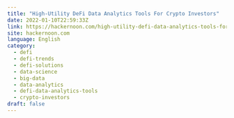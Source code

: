 ```yaml
---
title: "High-Utility DeFi Data Analytics Tools For Crypto Investors"
date: 2022-01-10T22:59:33Z
link: https://hackernoon.com/high-utility-defi-data-analytics-tools-for-crypto-investors?source=rss&utm_medium=RSS&utm_source=news.12bit.vn
site: hackernoon.com
language: English
category:
  - defi
  - defi-trends
  - defi-solutions
  - data-science
  - big-data
  - data-analytics
  - defi-data-analytics-tools
  - crypto-investors
draft: false
---
```

